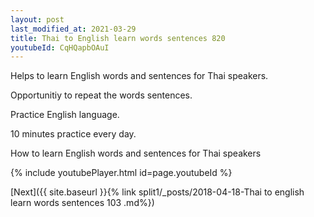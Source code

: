 ```yaml
---
layout: post
last_modified_at: 2021-03-29
title: Thai to English learn words sentences 820 
youtubeId: CqHQapbOAuI
---
```

 
 
Helps to learn English words and sentences for Thai speakers.

Opportunitiy to repeat the words sentences. 

Practice English language. 
 
10 minutes practice every day. 
 
How to learn English words and sentences for Thai speakers 
 
{% include youtubePlayer.html id=page.youtubeId %}
 
 
[Next]({{ site.baseurl }}{% link  split1/_posts/2018-04-18-Thai to english learn words sentences 103 .md%})
 
